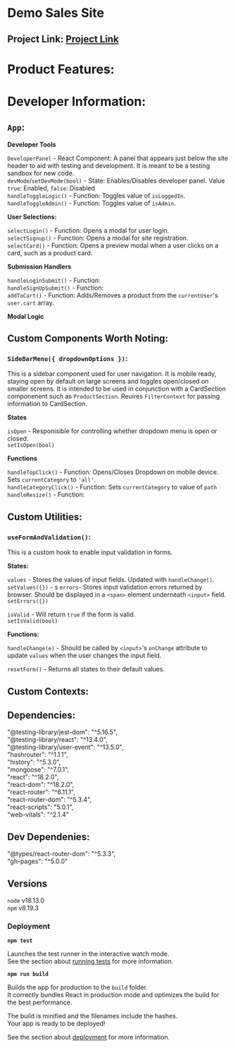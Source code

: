 # Demo Sales Site

## Project Link: [Project Link](https://davidmiles1925.github.io/sales_site_front_end/)

# Product Features:

# Developer Information:

## `App`:

**Developer Tools**

`DeveloperPanel` - React Component: A panel that appears just below the site header to aid with testing and development. It is meant to be a testing sandbox for new code.  
`devMode`/`setDevMode(bool)` - State: Enables/Disables developer panel. Value `true`: Enabled, `false`: Disabled  
`handleToggleLogic()` - Function: Toggles value of `isLoggedIn`.  
`handleToggleAdmin()` - Function: Toggles value of `isAdmin`.

**User Selections:**

`selectLogin()` - Function: Opens a modal for user login.  
`selectSignup()` - Function: Opens a modal for site registration.  
`selectCard()` - Function: Opens a preview modal when a user clicks on a card, such as a product card.

**Submission Handlers**

`handleLoginSubmit()` - Function:  
`handleSignUpSubmit()` - Function:  
`addToCart()` - Function: Adds/Removes a product from the `currentUser`'s `user.cart` array.

**Modal Logic**

## Custom Components Worth Noting:

### `SideBarMenu({ dropdownOptions })`:

This is a sidebar component used for user navigation. It is mobile ready, staying open by default on large screens and toggles open/closed on smaller screens. It is intended to be used in conjunction with a CardSection componenent such as `ProductSection`. Reuires `FilterContext` for passing information to CardSection.

**States**

`isOpen` - Responisible for controlling whether dropdown menu is open or closed.  
`setIsOpen(bool)`

**Functions**

`handleTopClick()` - Function: Opens/Closes Dropdown on mobile device. Sets `currentCategory` to `'all'`.  
`handleCategoryClick()` - Function: Sets `currentCategory` to value of `path`  
`handleResize()` - Function:

## Custom Utilities:

### `useFormAndValidation()`:

This is a custom hook to enable input validation in forms.

**States:**

`values` - Stores the values of input fields. Updated with `handleChange()`.  
`setValues({})` -
s
`errors`- Stores input validation errors returned by browser. Should be displayed in a `<span>` element underneath `<input>` field.  
`setErrors({})`

`isValid` - Will return `true` if the form is valid.  
`setIsValid(bool)`

**Functions:**

`handleChange(e)` - Should be called by `<input>`'s `onChange` attribute to update `values` when the user changes the input field.

`resetForm()` - Returns all states to their default values.

## Custom Contexts:

## Dependencies:

"@testing-library/jest-dom": "^5.16.5",  
"@testing-library/react": "^13.4.0",  
"@testing-library/user-event": "^13.5.0",  
"hashrouter": "^1.1.1",  
"history": "^5.3.0",  
"mongoose": "^7.0.1",  
"react": "^18.2.0",  
"react-dom": "^18.2.0",  
"react-router": "^6.11.1",  
"react-router-dom": "^5.3.4",  
"react-scripts": "5.0.1",  
"web-vitals": "^2.1.4"

## Dev Dependenies:

"@types/react-router-dom": "^5.3.3",  
"gh-pages": "^5.0.0"

## Versions

`node` v18.13.0  
`npm` v8.19.3

### Deployment

**`npm test`**

Launches the test runner in the interactive watch mode.\
See the section about [running tests](https://facebook.github.io/create-react-app/docs/running-tests) for more information.

**`npm run build`**

Builds the app for production to the `build` folder.\
It correctly bundles React in production mode and optimizes the build for the best performance.

The build is minified and the filenames include the hashes.\
Your app is ready to be deployed!

See the section about [deployment](https://facebook.github.io/create-react-app/docs/deployment) for more information.
